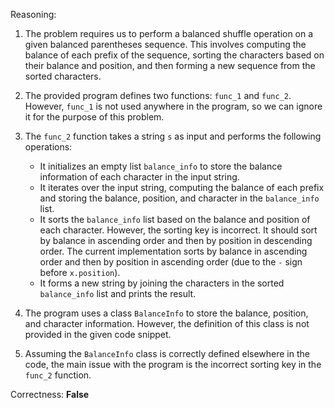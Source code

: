 Reasoning:

1. The problem requires us to perform a balanced shuffle operation on a given balanced parentheses sequence. This involves computing the balance of each prefix of the sequence, sorting the characters based on their balance and position, and then forming a new sequence from the sorted characters.

2. The provided program defines two functions: `func_1` and `func_2`. However, `func_1` is not used anywhere in the program, so we can ignore it for the purpose of this problem.

3. The `func_2` function takes a string `s` as input and performs the following operations:
   - It initializes an empty list `balance_info` to store the balance information of each character in the input string.
   - It iterates over the input string, computing the balance of each prefix and storing the balance, position, and character in the `balance_info` list.
   - It sorts the `balance_info` list based on the balance and position of each character. However, the sorting key is incorrect. It should sort by balance in ascending order and then by position in descending order. The current implementation sorts by balance in ascending order and then by position in ascending order (due to the `-` sign before `x.position`).
   - It forms a new string by joining the characters in the sorted `balance_info` list and prints the result.

4. The program uses a class `BalanceInfo` to store the balance, position, and character information. However, the definition of this class is not provided in the given code snippet.

5. Assuming the `BalanceInfo` class is correctly defined elsewhere in the code, the main issue with the program is the incorrect sorting key in the `func_2` function.

Correctness: **False**